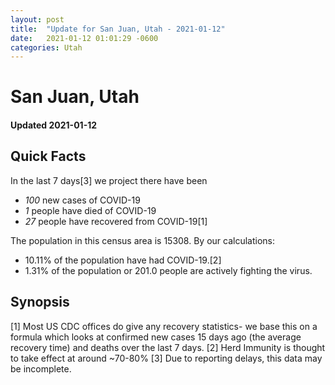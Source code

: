 ```yaml
---
layout: post
title:  "Update for San Juan, Utah - 2021-01-12"
date:   2021-01-12 01:01:29 -0600
categories: Utah
---
```


# San Juan, Utah
#### Updated 2021-01-12

## Quick Facts

In the last 7 days[3] we project there have been
- *100* new cases of COVID-19
- *1* people have died of COVID-19
- *27* people have recovered from COVID-19[1]

The population in this census area is 15308. By our calculations:
- 10.11% of the population have had COVID-19.[2]
- 1.31% of the population or 201.0 people are actively fighting the virus.

## Synopsis




[1] Most US CDC offices do give any recovery statistics- we base this on a formula which looks at confirmed new cases
15 days ago (the average recovery time) and deaths over the last 7 days.
[2] Herd Immunity is thought to take effect at around ~70-80%
[3] Due to reporting delays, this data may be incomplete. 
    